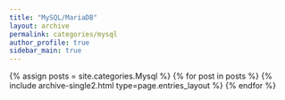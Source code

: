 ```yaml
---
title: "MySQL/MariaDB"
layout: archive
permalink: categories/mysql
author_profile: true
sidebar_main: true
---
```



{% assign posts = site.categories.Mysql %}
{% for post in posts %} {% include archive-single2.html type=page.entries_layout %} {% endfor %}